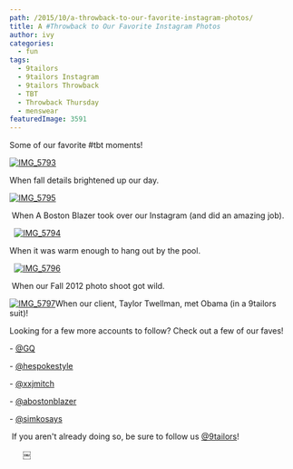 ```yaml
---
path: /2015/10/a-throwback-to-our-favorite-instagram-photos/
title: A #Throwback to Our Favorite Instagram Photos
author: ivy
categories: 
  - fun
tags: 
  - 9tailors
  - 9tailors Instagram
  - 9tailors Throwback
  - TBT
  - Throwback Thursday
  - menswear
featuredImage: 3591
---
```

Some of our favorite #tbt moments!

[![IMG_5793](http://blog.9tailors.com/uploads/IMG_5793-300x298.jpg)](http://blog.9tailors.com/uploads/IMG_5793.jpg)

When fall details brightened up our day.

[![IMG_5795](http://blog.9tailors.com/uploads/IMG_5795-300x298.jpg)](http://blog.9tailors.com/uploads/IMG_5795.jpg)

 When A Boston Blazer took over our Instagram (and did an amazing job).

  [![IMG_5794](http://blog.9tailors.com/uploads/IMG_5794-300x297.jpg)](http://blog.9tailors.com/uploads/IMG_5794.jpg)

When it was warm enough to hang out by the pool.

  [![IMG_5796](http://blog.9tailors.com/uploads/IMG_5796-300x300.jpg)](http://blog.9tailors.com/uploads/IMG_5796.jpg)

 When our Fall 2012 photo shoot got wild.

[![IMG_5797](http://blog.9tailors.com/uploads/IMG_5797-300x300.jpg)](http://blog.9tailors.com/uploads/IMG_5797.jpg)When our client, Taylor Twellman, met Obama (in a 9tailors suit)!

Looking for a few more accounts to follow? Check out a few of our faves!

\- [@GQ](https://instagram.com/gq/)

\- [@hespokestyle](https://instagram.com/hespokestyle)

\- [@xxjmitch](https://instagram.com/xxjmitch)

\- [@abostonblazer](https://instagram.com/abostonblazer)

\- [@simkosays](https://instagram.com/simkosays)

 If you aren't already doing so, be sure to follow us [@9tailors](https://instagram.com/9tailors/)!

      [￼](http://blog.9tailors.com/uploads/IMG_5797.jpg)